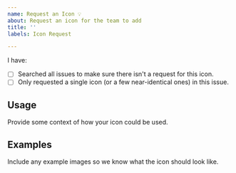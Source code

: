 ```yaml
---
name: Request an Icon 💡
about: Request an icon for the team to add
title: ''
labels: Icon Request

---
```


<!--
We are no longer accepting brand icons. Learn more: http://dev.materialdesignicons.com/roadmap/brand-icons
-->

I have:

- [ ] Searched all issues to make sure there isn't a request for this icon.
- [ ] Only requested a single icon (or a few near-identical ones) in this issue. 

## Usage

Provide some context of how your icon could be used.

## Examples

Include any example images so we know what the icon should look like.

